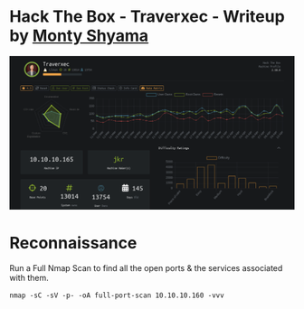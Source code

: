 # Hack The Box - Traverxec - Writeup by <a href="https://montyshyama.me/">Monty Shyama</a>

<p align="center">
  <img src="screenshots/1.png" width="738">
</p>

# Reconnaissance

Run a Full Nmap Scan to find all the open ports & the services associated with them.

```
nmap -sC -sV -p- -oA full-port-scan 10.10.10.160 -vvv
```
